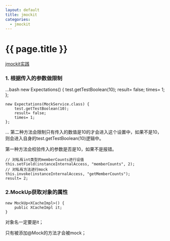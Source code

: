 ```yaml
---
layout: default
title: jmockit 
categories:
  - jmockit
---
```

# {{ page.title }}

[jmockit实践](http://www.iteye.com/blogs/tag/jmockit)

### 1. 根据传入的参数做限制
...bash
	new Expectations() {
		test.getTestBoolean(10);
		result= false;
		times= 1;
	};

	new Expectations(MockService.class) {
		test.getTestBoolean(10);
		result= false;
		times= 1;
	};
...
第二种方法会限制只有传入的数值是10的才会进入这个设置中，如果不是10，则会进入自身的test.getTestBoolean(10)逻辑中。

第一种方法会校验传入的参数是否是10，如果不是报错。

	// 对私有int类型的memberCounts进行设值
	this.setField(instanceInternalAccess, "memberCounts", 2);
	// 对私有方法进行mock
	this.invoke(instanceInternalAccess, "getMemberCounts");
	result= 2;


### 2.MockUp获取对象的属性

	new MockUp<XCacheImpl>() {
		public XCacheImpl it;
	}

对象名一定要是it；

只有被添加@Mock的方法才会被mock；
